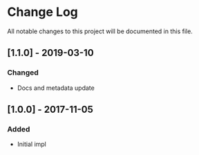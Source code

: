# Change Log

All notable changes to this project will be documented in this file.

## [1.1.0] - 2019-03-10
### Changed

- Docs and metadata update

## [1.0.0] - 2017-11-05
### Added

- Initial impl